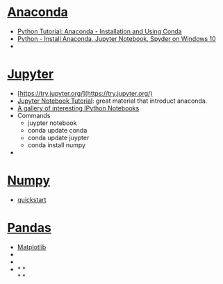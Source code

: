 # [Anaconda](https://www.anaconda.com/)
* [Python Tutorial: Anaconda - Installation and Using Conda](https://www.youtube.com/watch?v=YJC6ldI3hWk&t=324s)
* [Python - Install Anaconda, Jupyter Notebook, Spyder on Windows 10](https://www.youtube.com/watch?v=Q0jGAZAdZqM)
* []()

# [Jupyter](http://jupyter.org/)
* [https://try.jupyter.org/](https://try.jupyter.org/)
* [Jupyter Notebook Tutorial](https://www.youtube.com/watch?v=HW29067qVWk): great material that introduct anaconda.
* [A gallery of interesting IPython Notebooks](https://github.com/jupyter/jupyter/wiki/A-gallery-of-interesting-Jupyter-Notebooks)
* Commands
	* juypter notebook
	* conda update conda
	* conda update juypter
	* conda install numpy
* []()
	
# [Numpy](http://www.numpy.org/)
* [quickstart](https://docs.scipy.org/doc/numpy-dev/user/quickstart.html)


# [Pandas](http://pandas.pydata.org/)

* [Matplotlib](https://matplotlib.org/)
* []()
* []()
* []()
	* 
	* 	
	* 
	* 	